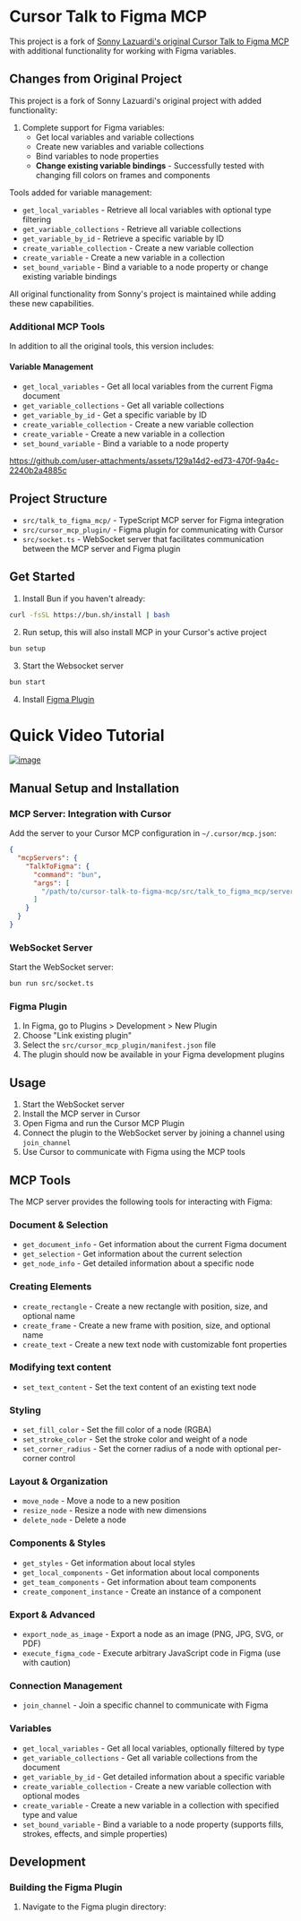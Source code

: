 # Cursor Talk to Figma MCP

This project is a fork of [Sonny Lazuardi's original Cursor Talk to Figma MCP](https://github.com/sonnylazuardi/cursor-talk-to-figma-mcp) with additional functionality for working with Figma variables.

## Changes from Original Project

This project is a fork of Sonny Lazuardi's original project with added functionality:

1. Complete support for Figma variables:
   - Get local variables and variable collections
   - Create new variables and variable collections
   - Bind variables to node properties
   - **Change existing variable bindings** - Successfully tested with changing fill colors on frames and components
   
Tools added for variable management:
- `get_local_variables` - Retrieve all local variables with optional type filtering
- `get_variable_collections` - Retrieve all variable collections
- `get_variable_by_id` - Retrieve a specific variable by ID
- `create_variable_collection` - Create a new variable collection
- `create_variable` - Create a new variable in a collection
- `set_bound_variable` - Bind a variable to a node property or change existing variable bindings

All original functionality from Sonny's project is maintained while adding these new capabilities.

### Additional MCP Tools

In addition to all the original tools, this version includes:

#### Variable Management
- `get_local_variables` - Get all local variables from the current Figma document
- `get_variable_collections` - Get all variable collections
- `get_variable_by_id` - Get a specific variable by ID
- `create_variable_collection` - Create a new variable collection
- `create_variable` - Create a new variable in a collection
- `set_bound_variable` - Bind a variable to a node property

https://github.com/user-attachments/assets/129a14d2-ed73-470f-9a4c-2240b2a4885c

## Project Structure

- `src/talk_to_figma_mcp/` - TypeScript MCP server for Figma integration
- `src/cursor_mcp_plugin/` - Figma plugin for communicating with Cursor
- `src/socket.ts` - WebSocket server that facilitates communication between the MCP server and Figma plugin

## Get Started

1. Install Bun if you haven't already:

```bash
curl -fsSL https://bun.sh/install | bash
```

2. Run setup, this will also install MCP in your Cursor's active project

```bash
bun setup
```

3. Start the Websocket server

```bash
bun start
```

4. Install [Figma Plugin](#figma-plugin)

# Quick Video Tutorial

[![image](images/tutorial.jpg)](https://www.linkedin.com/posts/sonnylazuardi_just-wanted-to-share-my-latest-experiment-activity-7307821553654657024-yrh8)

## Manual Setup and Installation

### MCP Server: Integration with Cursor

Add the server to your Cursor MCP configuration in `~/.cursor/mcp.json`:

```json
{
  "mcpServers": {
    "TalkToFigma": {
      "command": "bun",
      "args": [
        "/path/to/cursor-talk-to-figma-mcp/src/talk_to_figma_mcp/server.ts"
      ]
    }
  }
}
```

### WebSocket Server

Start the WebSocket server:

```bash
bun run src/socket.ts
```

### Figma Plugin

1. In Figma, go to Plugins > Development > New Plugin
2. Choose "Link existing plugin"
3. Select the `src/cursor_mcp_plugin/manifest.json` file
4. The plugin should now be available in your Figma development plugins

## Usage

1. Start the WebSocket server
2. Install the MCP server in Cursor
3. Open Figma and run the Cursor MCP Plugin
4. Connect the plugin to the WebSocket server by joining a channel using `join_channel`
5. Use Cursor to communicate with Figma using the MCP tools

## MCP Tools

The MCP server provides the following tools for interacting with Figma:

### Document & Selection

- `get_document_info` - Get information about the current Figma document
- `get_selection` - Get information about the current selection
- `get_node_info` - Get detailed information about a specific node

### Creating Elements

- `create_rectangle` - Create a new rectangle with position, size, and optional name
- `create_frame` - Create a new frame with position, size, and optional name
- `create_text` - Create a new text node with customizable font properties

### Modifying text content

- `set_text_content` - Set the text content of an existing text node

### Styling

- `set_fill_color` - Set the fill color of a node (RGBA)
- `set_stroke_color` - Set the stroke color and weight of a node
- `set_corner_radius` - Set the corner radius of a node with optional per-corner control

### Layout & Organization

- `move_node` - Move a node to a new position
- `resize_node` - Resize a node with new dimensions
- `delete_node` - Delete a node

### Components & Styles

- `get_styles` - Get information about local styles
- `get_local_components` - Get information about local components
- `get_team_components` - Get information about team components
- `create_component_instance` - Create an instance of a component

### Export & Advanced

- `export_node_as_image` - Export a node as an image (PNG, JPG, SVG, or PDF)
- `execute_figma_code` - Execute arbitrary JavaScript code in Figma (use with caution)

### Connection Management

- `join_channel` - Join a specific channel to communicate with Figma

### Variables

- `get_local_variables` - Get all local variables, optionally filtered by type
- `get_variable_collections` - Get all variable collections from the document
- `get_variable_by_id` - Get detailed information about a specific variable
- `create_variable_collection` - Create a new variable collection with optional modes
- `create_variable` - Create a new variable in a collection with specified type and value
- `set_bound_variable` - Bind a variable to a node property (supports fills, strokes, effects, and simple properties)

## Development

### Building the Figma Plugin

1. Navigate to the Figma plugin directory:

   ```